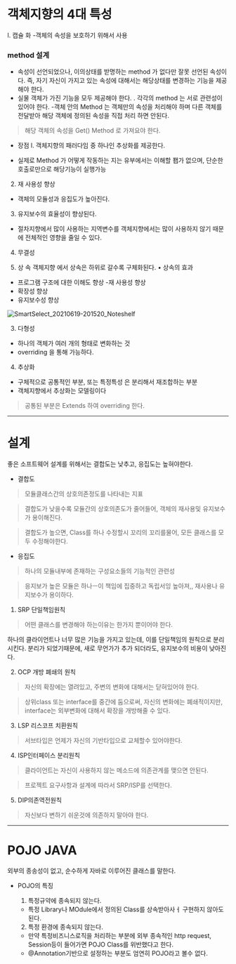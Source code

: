 # 객체지향의 4대 특성
l. 캡슐 화
-객체의 속성을 보호하기 위해서 사용

### method 설계

- 속성이 선언되었으나, 이의상태를 받명하는 method 가 없다만 잘못 선언된 속성이다.
즉, 자기 자신이 가지고 있는 속성에 대해서는 해당상태를 변경하는 기능을 제공해야 한다.
- 실물 객체가 가진 기능을 모두 제공해야 한다.
. 각각의 method 는 서로 관련성이 있어야 한다.
-객체 안의 Method 는 객체만의 속성을 처리해야 하며 다른 객체를 전달받아 해당 객체에 정의된
속성을 직접 처리 하면 안된다.
> 해당 객체의 속성을 Get() Method 로 가져요야 한다.


* 장점
l. 객체지향의 패러다임 중 하나인 추상화를 제공한다.
- 실제로 Method 가 어떻게 작동하는 지는 유부에서는 이해할 퐵가 없으며, 단순한 호출로만으로
  해당기능이 실행가능
2. 재 사용성 향상
- 객체의 모듈성과 응집도가 높아진다.
3. 유지보수의 효율성이 향상된다.
- 절차지향에서 많이 사용하는 지역변수를 객체지향에서는 많이 사용하지 않기 때문에
전체적인 영향을 줄일 수 있다.
4) 무결성

2) 상 속
객체지향 에서 상속은 하위로 갈수록 구체화된다.
• 상속의 효과
- 프로그램 구조에 대한 이해도 향상
-재 사용성 향상
- 확장성 향상
- 유지보수성 향상

![SmartSelect_20210619-201520_Noteshelf](https://user-images.githubusercontent.com/80390524/122640534-15908300-d13b-11eb-9683-736ad2ad939e.jpg)


3) 다형성
- 하나의 객체가 여러 개의 형태로 변화하는 것
- overriding 을 통해 가능하다.
4) 추상화
- 구체적으로 공통적인 부분, 또는 특정특성 은 분리해서 재조합하는 부분
- 객체지향에서 추상화는 모델링이다

> 공통된 부분은 Extends 하여 overriding 한다.


---
# 설계

좋은 소프트웨어 설계를 위해서는 결합도는 낮추고, 응집도는 높혀야한다.

* 결합도
> 모듈클래스간의 상호의존정도를 나타내는 지표

> 결합도가 낮을수록 모듈간의 상호의존도가 줄어들어, 객체의 재사용및 유지보수가 용이해진다.

> 결합도가 높으면, Class를 하나 수정할시 꼬리의 꼬리를물어, 모든 클래스를 모두 수정해야한다.

* 응집도
> 하나의 모듈내부에 존재하는 구성요소들의 기능적인 관련성

> 응지보가 높은 모듈은 하나ㅡ이 책임에 집중하고 독립서잉 높아져,, 재사용나 유지보수가 용이하다.


1. SRP 단일책임원칙
> 어떤 클래스를 변경해야 하는이유는 한가지 뿐이어야 한다.

하나의 클라이언트나 너무 많은 기능을 가지고 있는데, 이를 단일책임의 원칙으로 분리시킨다.
분리가 되었기때문에, 새로 무언가가 추가 되더라도, 유지보수의 비용이 낮아진다.

2. OCP 개방 폐쇄의 원칙
> 자신의 확장에는 열려있고, 주변의 변화에 대해서는 닫혀있어야 한다.

> 상위class 또는 interface를 중간에 둠으로써, 자신의 변화에는 폐쇄적이지만, interface는 외부변화에 대해서 확장을 개방해줄 수 있다.

3. LSP 리스코프 치환원칙
> 서브타입은 언제가 자신의 기반타입으로 교체할수 있어야한다.

4. ISP인터페이스 분리원칙
> 클라이언트는 자신이 사용하지 않는 메소드에 의존관계를 맺으면 안된다.

> 프로젝트 요구사항과 설계에 따라서 SRP/ISP를 선택한다.

5. DIP의존역전원칙
> 자신보다 변하기 쉬운것에 의존하지 말아야 한다.


---

# POJO JAVA

외부의 종송성이 없고, 순수하게 자바로 이루어진 클래스를 말한다.

* POJO의 특징
  1. 특정규약에 종속되지 않는다.
    - 특정 Library나 MOdule에서 정의된 Class를 상속받아사ㅓ 구현하지 않아도 된다.

  2. 특정 환경에 종속되지 않는다.
    - 만약 특정비즈니스로직을 처리하는 부분에 외부 종속적인 http request, Session등이 들어가면 POJO Class를 위반했다고 한다.
    - @Annotation기반으로 설정하는 부분도 엄연히 POJO라고 볼수 없다.
